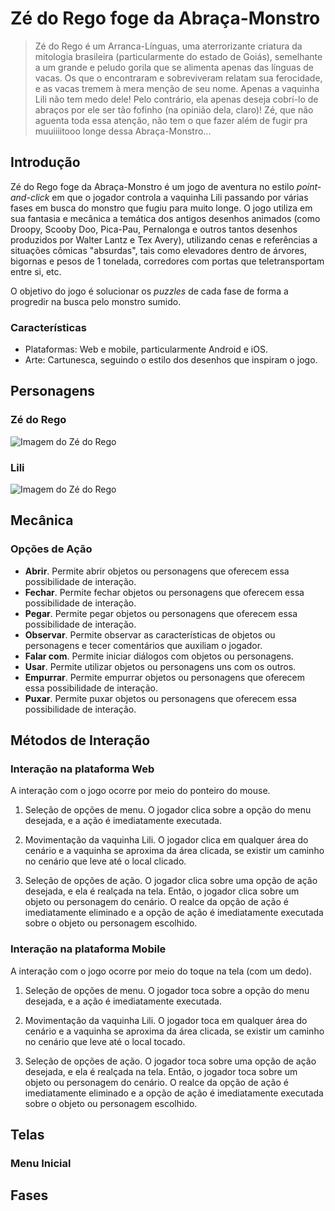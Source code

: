 # Zé do Rego foge da Abraça-Monstro

> Zé do Rego é um Arranca-Línguas, uma aterrorizante criatura da mitologia brasileira (particularmente do estado de Goiás), semelhante a um grande e peludo
> gorila que se alimenta apenas das línguas de vacas. Os que o encontraram e sobreviveram relatam sua ferocidade, e as vacas tremem à mera menção de seu nome.
> Apenas a vaquinha Lili não tem medo dele! Pelo contrário, ela apenas deseja cobrí-lo de abraços por ele ser tão fofinho (na opinião dela, claro)! Zé, que não
> aguenta toda essa atenção, não tem o que fazer além de fugir pra muuiiiitooo longe dessa Abraça-Monstro...

## Introdução

Zé do Rego foge da Abraça-Monstro é um jogo de aventura no estilo *point-and-click* em que o jogador controla a vaquinha Lili passando por várias fases em busca
do monstro que fugiu para muito longe. O jogo utiliza em sua fantasia e mecânica a temática dos antigos desenhos animados (como Droopy, Scooby Doo, Pica-Pau,
Pernalonga e outros tantos desenhos produzidos por Walter Lantz e Tex Avery), utilizando cenas e referências a situações cômicas "absurdas", tais como elevadores
dentro de árvores, bigornas e pesos de 1 tonelada, corredores com portas que teletransportam entre si, etc.

O objetivo do jogo é solucionar os *puzzles* de cada fase de forma a progredir na busca pelo monstro sumido.

### Características

* Plataformas: Web e mobile, particularmente Android e iOS.
* Arte: Cartunesca, seguindo o estilo dos desenhos que inspiram o jogo.

## Personagens

### Zé do Rego

![Imagem do Zé do Rego](/imagens/Ze-do-Rego.png)

### Lili

![Imagem do Zé do Rego](/imagens/Lili.png)

## Mecânica

### Opções de Ação

* **Abrir**. Permite abrir objetos ou personagens que oferecem essa possibilidade de interação.
* **Fechar**. Permite fechar objetos ou personagens que oferecem essa possibilidade de interação.
* **Pegar**. Permite pegar objetos ou personagens que oferecem essa possibilidade de interação.
* **Observar**. Permite observar as características de objetos ou personagens e tecer comentários que auxiliam o jogador.
* **Falar com**. Permite iniciar diálogos com objetos ou personagens.
* **Usar**. Permite utilizar objetos ou personagens uns com os outros.
* **Empurrar**. Permite empurrar objetos ou personagens que oferecem essa possibilidade de interação.
* **Puxar**. Permite puxar objetos ou personagens que oferecem essa possibilidade de interação.

## Métodos de Interação

### Interação na plataforma Web

A interação com o jogo ocorre por meio do ponteiro do mouse.

1. Seleção de opções de menu. O jogador clica sobre a opção do menu desejada, e a ação é imediatamente executada.

2. Movimentação da vaquinha Lili. O jogador clica em qualquer área do cenário e a vaquinha se aproxima da área clicada, se existir um caminho no cenário
que leve até o local clicado.

3. Seleção de opções de ação. O jogador clica sobre uma opção de ação desejada, e ela é realçada na tela. Então, o jogador clica sobre um objeto
ou personagem do cenário. O realce da opção de ação é imediatamente eliminado e a opção de ação é imediatamente executada sobre o objeto ou personagem
escolhido.

### Interação na plataforma Mobile

A interação com o jogo ocorre por meio do toque na tela (com um dedo).

1. Seleção de opções de menu. O jogador toca sobre a opção do menu desejada, e a ação é imediatamente executada.

2. Movimentação da vaquinha Lili. O jogador toca em qualquer área do cenário e a vaquinha se aproxima da área clicada, se existir um caminho no cenário
que leve até o local tocado.

3. Seleção de opções de ação. O jogador toca sobre uma opção de ação desejada, e ela é realçada na tela. Então, o jogador toca sobre um objeto
ou personagem do cenário. O realce da opção de ação é imediatamente eliminado e a opção de ação é imediatamente executada sobre o objeto ou personagem
escolhido.

## Telas

### Menu Inicial



## Fases
